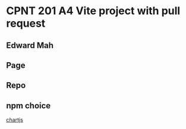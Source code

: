 # CPNT 201 A4 Vite project with pull request

## Edward Mah

## Page

## Repo

## npm choice
[chartjs](https://www.chartjs.org/docs/latest/)